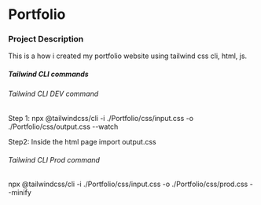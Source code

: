 # Portfolio

### Project Description

This is a how i created my portfolio website using tailwind css cli, html, js.

##### Tailwind CLI commands

###### Tailwind CLI DEV command

Step 1:
npx @tailwindcss/cli -i ./Portfolio/css/input.css -o ./Portfolio/css/output.css --watch

Step2:
Inside the html page import output.css

###### Tailwind CLI Prod command

npx @tailwindcss/cli -i ./Portfolio/css/input.css -o ./Portfolio/css/prod.css --minify

